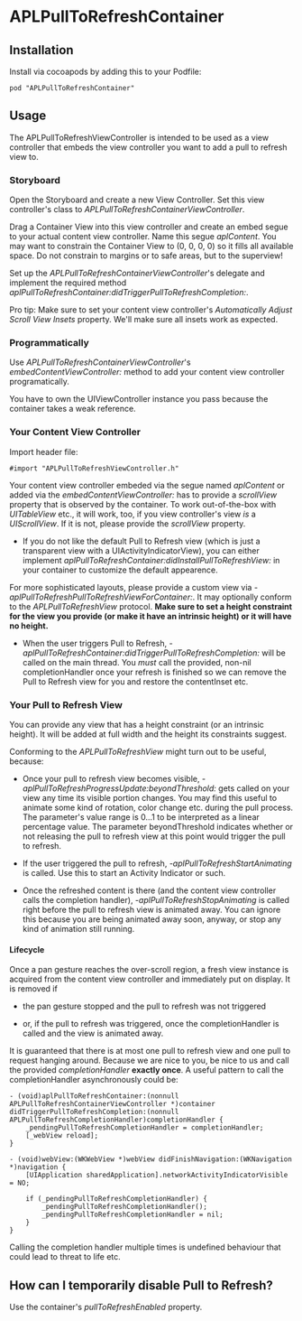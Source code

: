APLPullToRefreshContainer
=========




## Installation
Install via cocoapods by adding this to your Podfile:

	pod "APLPullToRefreshContainer"

## Usage
The APLPullToRefreshViewController is intended to be used as a view controller
that embeds the view controller you want to add a pull to refresh view to.

### Storyboard
Open the Storyboard and create a new View Controller. Set this view controller's
class to _APLPullToRefreshContainerViewController_.

Drag a Container View into this view controller and create an embed segue to your
actual content view controller. Name this segue _aplContent_. You may want to constrain
the Container View to (0, 0, 0, 0) so it fills all available space. Do not constrain to margins or to safe areas, but to the superview!

Set up the _APLPullToRefreshContainerViewController_'s delegate and implement the required method _aplPullToRefreshContainer:didTriggerPullToRefreshCompletion:_.

Pro tip: Make sure to set your content view controller's _Automatically Adjust Scroll View Insets_
property. We'll make sure all insets work as expected.

### Programmatically

Use _APLPullToRefreshContainerViewController_'s _embedContentViewController:_ method to add your content view controller programatically.

You have to own the UIViewController instance you pass because the container takes a weak reference.

### Your Content View Controller

Import header file:

	#import "APLPullToRefreshViewController.h"
	
Your content view controller embeded via the segue named _aplContent_ or added via the _embedContentViewController:_  has to provide a _scrollView_ property that is observed by the container. To work out-of-the-box with _UITableView_ etc., it will work, too, if you view controller's view *is* a _UIScrollView_. If it is not, please provide the _scrollView_ property.


* If you do not like the default Pull to Refresh view (which is just a transparent view with a UIActivityIndicatorView), you can either implement _aplPullToRefreshContainer:didInstallPullToRefreshView:_ in your container to customize the default appearence.

For more sophisticated layouts, please provide a custom view via _-aplPullToRefreshPullToRefreshViewForContainer:_. It may optionally conform to the _APLPullToRefreshView_ protocol. __Make sure to set a height constraint for the view you provide (or make it have an intrinsic height) or it will have no height.__

* When the user triggers Pull to Refresh, _-aplPullToRefreshContainer:didTriggerPullToRefreshCompletion:_ will be called on the main thread. You _must_ call the provided, non-nil completionHandler once your refresh is finished so we can remove the Pull to Refresh view for you and restore the contentInset etc.


### Your Pull to Refresh View

You can provide any view that has a height constraint (or an intrinsic height). It will be added at full width and the height its constraints suggest.

Conforming to the _APLPullToRefreshView_ might turn out to be useful, because:

* Once your pull to refresh view becomes visible, _-aplPullToRefreshProgressUpdate:beyondThreshold:_ gets called on your view any time its visible portion changes. You may find this useful to animate some kind of rotation, color change etc. during the pull process. The parameter's value range is 0...1 to be interpreted as a linear percentage value. The parameter beyondThreshold indicates whether or not releasing the pull to refresh view at this point would trigger the pull to refresh.

* If the user triggered the pull to refresh, _-aplPullToRefreshStartAnimating_ is called. Use this to start an Activity Indicator or such.

* Once the refreshed content is there (and the content view controller calls the completion handler), _-aplPullToRefreshStopAnimating_ is called right before the pull to refresh view is animated away. You can ignore this because you are being animated away soon, anyway, or stop any kind of animation still running.


#### Lifecycle

Once a pan gesture reaches the over-scroll region, a fresh view instance is acquired
from the content view controller and immediately put on display. It is removed if

* the pan gesture stopped and the pull to refresh was not triggered

* or, if the pull to refresh was triggered, once the completionHandler is called and the view is animated away.

It is guaranteed that there is at most one pull to refresh view and one pull to request hanging around. Because we are nice to you, be nice to us and call the provided _completionHandler_ __exactly once__. A useful pattern to call the completionHandler asynchronously could be:

    - (void)aplPullToRefreshContainer:(nonnull APLPullToRefreshContainerViewController *)container didTriggerPullToRefreshCompletion:(nonnull APLPullToRefreshCompletionHandler)completionHandler {
        _pendingPullToRefreshCompletionHandler = completionHandler;
        [_webView reload];
    }

    - (void)webView:(WKWebView *)webView didFinishNavigation:(WKNavigation *)navigation {
        [UIApplication sharedApplication].networkActivityIndicatorVisible = NO;

        if (_pendingPullToRefreshCompletionHandler) {
            _pendingPullToRefreshCompletionHandler();
            _pendingPullToRefreshCompletionHandler = nil;
        }
    }

Calling the completion handler multiple times is undefined behaviour that could lead to threat to life etc.


## How can I temporarily disable Pull to Refresh?

Use the container's _pullToRefreshEnabled_ property.

